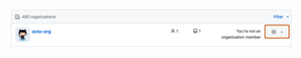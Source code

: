    ![Screenshot of an organization in the organization list. A dropdown menu, labeled with the gear icon, is highlighted with an orange outline.](/assets/images/help/business-accounts/organization-settings-button.png)
